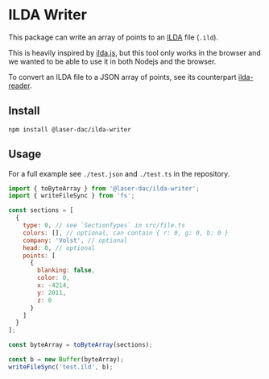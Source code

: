 # ILDA Writer

This package can write an array of points to an [ILDA](http://ilda.com/) file (`.ild`).

This is heavily inspired by [ilda.js](https://github.com/possan/ilda.js), but this tool only works in the browser and we wanted to be able to use it in both Nodejs and the browser.

To convert an ILDA file to a JSON array of points, see its counterpart [ilda-reader](https://github.com/Volst/laser-dac/tree/master/packages/ilda-reader).

## Install

```
npm install @laser-dac/ilda-writer
```

## Usage

For a full example see `./test.json` and `./test.ts` in the repository.

```js
import { toByteArray } from '@laser-dac/ilda-writer';
import { writeFileSync } from 'fs';

const sections = [
  {
    type: 0, // see `SectionTypes` in src/file.ts
    colors: [], // optional, can contain { r: 0, g: 0, b: 0 }
    company: 'Volst', // optional
    head: 0, // optional
    points: [
      {
        blanking: false,
        color: 0,
        x: -4214,
        y: 2011,
        z: 0
      }
    ]
  }
];

const byteArray = toByteArray(sections);

const b = new Buffer(byteArray);
writeFileSync('test.ild', b);
```
